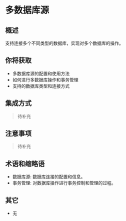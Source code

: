 # 多数据库源

## 概述

支持连接多个不同类型的数据库，实现对多个数据库的操作。

## 你将获取

- 多数据库源的配置和使用方法
- 如何进行多数据库操作和事务管理
- 支持的数据库类型和连接方式


## 集成方式

> 待补充

## 注意事项

> 待补充

## 术语和缩略语

- 数据库源: 数据库连接的配置和信息。
- 事务管理: 对数据库操作进行事务控制和管理的过程。

## 其它

- 无
